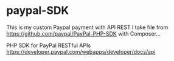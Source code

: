 # paypal-SDK
This is my custom Paypal payment with API REST
I take file from https://github.com/paypal/PayPal-PHP-SDK with Composer...

PHP SDK for PayPal RESTful APIs
https://developer.paypal.com/webapps/developer/docs/api
